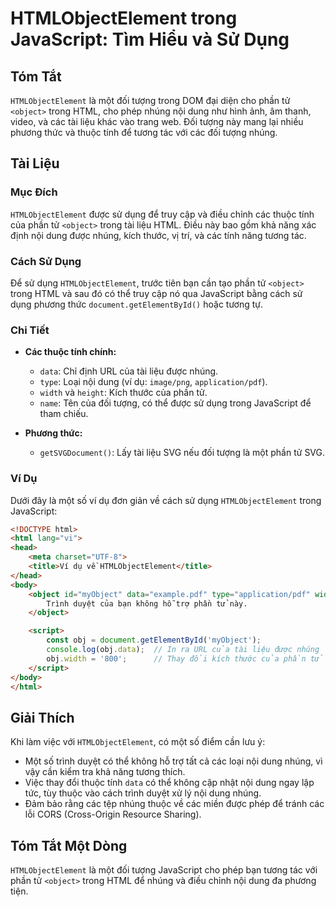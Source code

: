 <!--
Meta Description: # HTMLObjectElement trong JavaScript: Tìm Hiểu và Sử Dụng ## Tóm Tắt `HTMLObjectElement` là một đối tượng trong DOM đại diện cho phần tử `<object>` tr...
Meta Keywords: nhúng, các, htmlobjectelement, trong, phần
-->

# HTMLObjectElement trong JavaScript: Tìm Hiểu và Sử Dụng

## Tóm Tắt
`HTMLObjectElement` là một đối tượng trong DOM đại diện cho phần tử `<object>` trong HTML, cho phép nhúng nội dung như hình ảnh, âm thanh, video, và các tài liệu khác vào trang web. Đối tượng này mang lại nhiều phương thức và thuộc tính để tương tác với các đối tượng nhúng.

## Tài Liệu
### Mục Đích
`HTMLObjectElement` được sử dụng để truy cập và điều chỉnh các thuộc tính của phần tử `<object>` trong tài liệu HTML. Điều này bao gồm khả năng xác định nội dung được nhúng, kích thước, vị trí, và các tính năng tương tác.

### Cách Sử Dụng
Để sử dụng `HTMLObjectElement`, trước tiên bạn cần tạo phần tử `<object>` trong HTML và sau đó có thể truy cập nó qua JavaScript bằng cách sử dụng phương thức `document.getElementById()` hoặc tương tự.

### Chi Tiết
- **Các thuộc tính chính:**
  - `data`: Chỉ định URL của tài liệu được nhúng.
  - `type`: Loại nội dung (ví dụ: `image/png`, `application/pdf`).
  - `width` và `height`: Kích thước của phần tử.
  - `name`: Tên của đối tượng, có thể được sử dụng trong JavaScript để tham chiếu.

- **Phương thức:**
  - `getSVGDocument()`: Lấy tài liệu SVG nếu đối tượng là một phần tử SVG.
  
### Ví Dụ
Dưới đây là một số ví dụ đơn giản về cách sử dụng `HTMLObjectElement` trong JavaScript:

```html
<!DOCTYPE html>
<html lang="vi">
<head>
    <meta charset="UTF-8">
    <title>Ví dụ về HTMLObjectElement</title>
</head>
<body>
    <object id="myObject" data="example.pdf" type="application/pdf" width="600" height="400">
        Trình duyệt của bạn không hỗ trợ phần tử này.
    </object>

    <script>
        const obj = document.getElementById('myObject');
        console.log(obj.data);  // In ra URL của tài liệu được nhúng
        obj.width = '800';      // Thay đổi kích thước của phần tử
    </script>
</body>
</html>
```

## Giải Thích
Khi làm việc với `HTMLObjectElement`, có một số điểm cần lưu ý:
- Một số trình duyệt có thể không hỗ trợ tất cả các loại nội dung nhúng, vì vậy cần kiểm tra khả năng tương thích.
- Việc thay đổi thuộc tính `data` có thể không cập nhật nội dung ngay lập tức, tùy thuộc vào cách trình duyệt xử lý nội dung nhúng.
- Đảm bảo rằng các tệp nhúng thuộc về các miền được phép để tránh các lỗi CORS (Cross-Origin Resource Sharing).

## Tóm Tắt Một Dòng
`HTMLObjectElement` là một đối tượng JavaScript cho phép bạn tương tác với phần tử `<object>` trong HTML để nhúng và điều chỉnh nội dung đa phương tiện.
